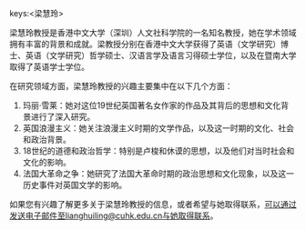 keys:<梁慧玲>


梁慧玲教授是香港中文大学（深圳）人文社科学院的一名知名教授，她在学术领域拥有丰富的背景和成就。梁教授分别在香港中文大学获得了英语（文学研究）博士、英语（文学研究）哲学硕士、汉语言学及语言习得硕士学位，以及在暨南大学取得了英语学士学位。

在研究领域方面，梁慧玲教授的兴趣主要集中在以下几个方面：

1. 玛丽·雪莱：她对这位19世纪英国著名女作家的作品及其背后的思想和文化背景进行了深入研究。
2. 英国浪漫主义：她关注浪漫主义时期的文学作品，以及这一时期的文化、社会和政治背景。
3. 18世纪的道德和政治哲学：特别是卢梭和休谟的思想，以及他们对当时社会和文化的影响。
4. 法国大革命之争：她研究了法国大革命时期的政治思想和文化现象，以及这一历史事件对英国文学的影响。

如果您有兴趣了解更多关于梁慧玲教授的信息，或者希望与她取得联系，可以通过发送电子邮件至lianghuiling@cuhk.edu.cn与她取得联系。